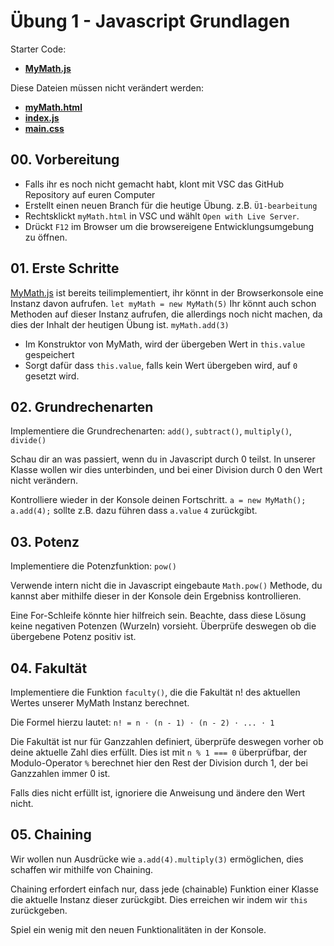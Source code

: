  # Übung 1 - Javascript Grundlagen #

 Starter Code:
 * **[MyMath.js](MyMath.js)**
 
 Diese Dateien müssen nicht verändert werden:
 * **[myMath.html](myMath.html)**
 * **[index.js](index.js)**
 * **[main.css](main.css)**

 ## 00. Vorbereitung ##

* Falls ihr es noch nicht gemacht habt, klont mit VSC das GitHub Repository auf euren Computer 
* Erstellt einen neuen Branch für die heutige Übung. z.B. `Ü1-bearbeitung`
* Rechtsklickt `myMath.html` in VSC und wählt `Open with Live Server`.
* Drückt `F12` im Browser um die browsereigene Entwicklungsumgebung zu öffnen.

## 01. Erste Schritte ##

[MyMath.js](MyMath.js) ist bereits teilimplementiert, ihr könnt in der Browserkonsole eine Instanz davon aufrufen. `let myMath = new MyMath(5)`
Ihr könnt auch schon Methoden auf dieser Instanz aufrufen, die allerdings noch nicht machen, da dies der Inhalt der heutigen Übung ist. `myMath.add(3)`

* Im Konstruktor von MyMath, wird der übergeben Wert in `this.value` gespeichert
* Sorgt dafür dass `this.value`, falls kein Wert übergeben wird, auf `0` gesetzt wird.

## 02. Grundrechenarten ##

Implementiere die Grundrechenarten: `add()`, `subtract()`, `multiply()`, `divide()`

Schau dir an was passiert, wenn du in Javascript durch 0 teilst. In unserer Klasse wollen wir dies unterbinden, und bei einer Division durch 0 den Wert nicht verändern.

Kontrolliere wieder in der Konsole deinen Fortschritt. `a = new MyMath(); a.add(4);` sollte z.B. dazu führen dass `a.value` `4` zurückgibt.

## 03. Potenz ##

Implementiere die Potenzfunktion: `pow()`

Verwende intern nicht die in Javascript eingebaute `Math.pow()` Methode, du kannst aber mithilfe dieser in der Konsole dein Ergebniss kontrollieren.

Eine For-Schleife könnte hier hilfreich sein. Beachte, dass diese Lösung keine negativen Potenzen (Wurzeln) vorsieht. Überprüfe deswegen ob die übergebene Potenz positiv ist.

## 04. Fakultät ##

Implementiere die Funktion `faculty()`, die die Fakultät n! des aktuellen Wertes unserer MyMath Instanz berechnet.

Die Formel hierzu lautet: `n! = n ⋅ (n - 1) ⋅ (n - 2) ⋅ ... ⋅ 1`

Die Fakultät ist nur für Ganzzahlen definiert, überprüfe deswegen vorher ob deine aktuelle Zahl dies erfüllt. Dies ist mit `n % 1 === 0` überprüfbar, der Modulo-Operator `%` berechnet hier den Rest der Division durch 1, der bei Ganzzahlen immer 0 ist.

Falls dies nicht erfüllt ist, ignoriere die Anweisung und ändere den Wert nicht.

## 05. Chaining ##

Wir wollen nun Ausdrücke wie `a.add(4).multiply(3)` ermöglichen, dies schaffen wir mithilfe von Chaining.

Chaining erfordert einfach nur, dass jede (chainable) Funktion einer Klasse die aktuelle Instanz dieser zurückgibt. Dies erreichen wir indem wir `this` zurückgeben.

Spiel ein wenig mit den neuen Funktionalitäten in der Konsole.







